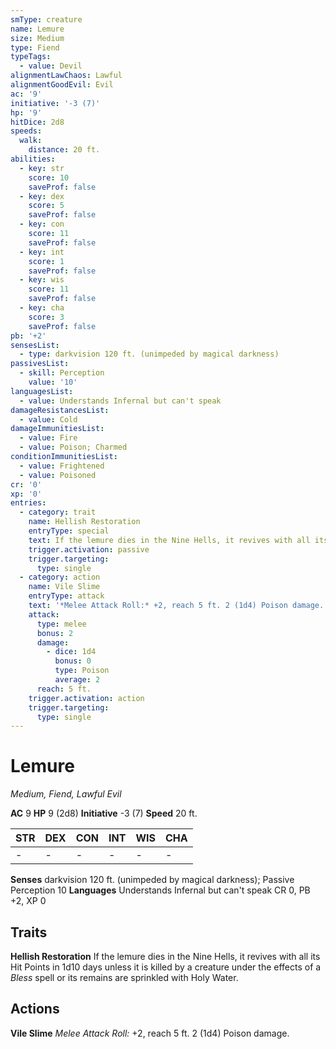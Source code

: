 ```yaml
---
smType: creature
name: Lemure
size: Medium
type: Fiend
typeTags:
  - value: Devil
alignmentLawChaos: Lawful
alignmentGoodEvil: Evil
ac: '9'
initiative: '-3 (7)'
hp: '9'
hitDice: 2d8
speeds:
  walk:
    distance: 20 ft.
abilities:
  - key: str
    score: 10
    saveProf: false
  - key: dex
    score: 5
    saveProf: false
  - key: con
    score: 11
    saveProf: false
  - key: int
    score: 1
    saveProf: false
  - key: wis
    score: 11
    saveProf: false
  - key: cha
    score: 3
    saveProf: false
pb: '+2'
sensesList:
  - type: darkvision 120 ft. (unimpeded by magical darkness)
passivesList:
  - skill: Perception
    value: '10'
languagesList:
  - value: Understands Infernal but can't speak
damageResistancesList:
  - value: Cold
damageImmunitiesList:
  - value: Fire
  - value: Poison; Charmed
conditionImmunitiesList:
  - value: Frightened
  - value: Poisoned
cr: '0'
xp: '0'
entries:
  - category: trait
    name: Hellish Restoration
    entryType: special
    text: If the lemure dies in the Nine Hells, it revives with all its Hit Points in 1d10 days unless it is killed by a creature under the effects of a *Bless* spell or its remains are sprinkled with Holy Water.
    trigger.activation: passive
    trigger.targeting:
      type: single
  - category: action
    name: Vile Slime
    entryType: attack
    text: '*Melee Attack Roll:* +2, reach 5 ft. 2 (1d4) Poison damage.'
    attack:
      type: melee
      bonus: 2
      damage:
        - dice: 1d4
          bonus: 0
          type: Poison
          average: 2
      reach: 5 ft.
    trigger.activation: action
    trigger.targeting:
      type: single
---
```


# Lemure
*Medium, Fiend, Lawful Evil*

**AC** 9
**HP** 9 (2d8)
**Initiative** -3 (7)
**Speed** 20 ft.

| STR | DEX | CON | INT | WIS | CHA |
| --- | --- | --- | --- | --- | --- |
| - | - | - | - | - | - |

**Senses** darkvision 120 ft. (unimpeded by magical darkness); Passive Perception 10
**Languages** Understands Infernal but can't speak
CR 0, PB +2, XP 0

## Traits

**Hellish Restoration**
If the lemure dies in the Nine Hells, it revives with all its Hit Points in 1d10 days unless it is killed by a creature under the effects of a *Bless* spell or its remains are sprinkled with Holy Water.

## Actions

**Vile Slime**
*Melee Attack Roll:* +2, reach 5 ft. 2 (1d4) Poison damage.
